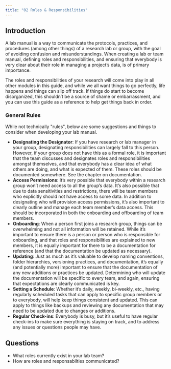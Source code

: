 ```yaml
---
title: "02 Roles & Responsibilities"
---
```


## Introduction

A lab manual is a way to communicate the protocols, practices, and procedures (among other things) of a research lab or group, with the goal of avoiding confusion and misunderstandings.  When creating a lab or team manual, defining roles and responsibilities, and ensuring that everybody is very clear about their role in managing a project’s data, is of primary importance.

The roles and responsibilities of your research will come into play in all other modules in this guide, and while we all want things to go perfectly, life happens and things can slip off track.  If things do start to become disorganized, this shouldn’t be a source of shame or embarrassment, and you can use this guide as a reference to help get things back in order.  

### General Rules

While not technically "rules", below are some suggestions and things to consider when developing your lab manual.

* **Designating the Designator**: If you have research or lab manager in your group, designating responsibilities can largely fall to this person.  However, if your group does not have this as a formal role, it is important that the team discusses and designates roles and responsibilities amongst themselves, and that everybody has a clear idea of what others are doing, and what is expected of them. These roles should be documented somewhere. See the chapter on documentation.
* **Access Permissions**: It’s very possible that everybody within a research group won’t need access to all the group’s data.  It’s also possible that due to data sensitivities and restrictions, there will be team members who explicitly should not have access to some data.  In addition to designating who will provision access permissions, it’s also important to clearly outline and manage each team member’s data access.  This should be incorporated in both the onboarding and offboarding of team members.
* **Onboarding**: When a person first joins a research group, things can be overwhelming and not all information will be retained.  While it’s important to ensure there is a person or person who is responsible for onboarding, and that roles and responsibilities are explained to new members, it is equally important for there to be a documentation for reference (and that the documentation be updated as necessary).
* **Updating**: Just as much as it’s valuable to develop naming conventions, folder hierarchies, versioning practices, and documentation, it’s equally (and potentially more) important to ensure that the documentation of any new additions or practices be updated.  Determining who will update the documentation will be specific to every team, and again, ensuring that expectations are clearly communicated is key. 
*  **Setting a Schedule**: Whether it’s daily, weekly, bi-weekly, etc., having regularly scheduled tasks that can apply to specific group members or to everybody, will help keep things consistent and updated.  This can apply to things like backups and reviewing any documentation that may need to be updated due to changes or additions. 
*  **Regular Check-ins**: Everybody is busy, but it’s useful to have regular check-ins to make sure everything is staying on track, and to address any issues or questions people may have.

## Questions

* What roles currently exist in your lab team?
* How are roles and responsabilties communicated?

